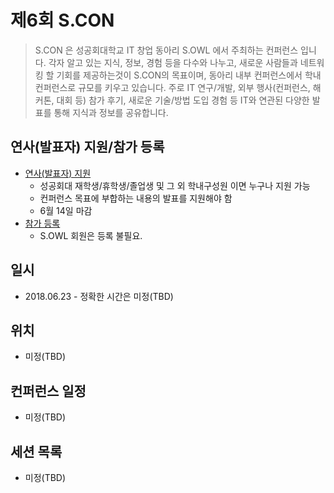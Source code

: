# 제6회 S.CON

>S.CON 은 성공회대학교 IT 창업 동아리 S.OWL 에서 주최하는 컨퍼런스 입니다.
>각자 알고 있는 지식, 정보, 경험 등을 다수와 나누고, 새로운 사람들과 네트워킹 할 기회를 제공하는것이 S.CON의 목표이며, 동아리 내부 컨퍼런스에서 학내 컨퍼런스로 규모를 키우고 있습니다.
>주로 IT 연구/개발, 외부 행사(컨퍼런스, 해커톤, 대회 등) 참가 후기, 새로운 기술/방법 도입 경험 등 IT와 연관된 다양한 발표를 통해 지식과 정보를 공유합니다.

## 연사(발표자) 지원/참가 등록
- [연사(발표자) 지원](https://goo.gl/forms/buWANdUooV2MZ3NE3)
    - 성공회대 재학생/휴학생/졸업생 및 그 외 학내구성원 이면 누구나 지원 가능
    - 컨퍼런스 목표에 부합하는 내용의 발표를 지원해야 함
    - 6월 14일 마감
- [참가 등록](https://goo.gl/forms/crYYboIJLpN2j4gp2)
    - S.OWL 회원은 등록 불필요.

## 일시
- 2018.06.23 - 정확한 시간은 미정(TBD)

## 위치
- 미정(TBD)

## 컨퍼런스 일정
- 미정(TBD)

## 세션 목록
- 미정(TBD)
